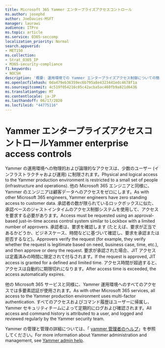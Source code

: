 ```yaml
---
title: Microsoft 365 Yammer エンタープライズアクセスコントロール
ms.author: josephd
author: JoeDavies-MSFT
manager: laurawi
audience: ITPro
ms.topic: article
ms.service: O365-seccomp
localization_priority: Normal
search.appverid:
- MET150
ms.collection:
- Strat_O365_IP
- M365-security-compliance
f1.keywords:
- NOCSH
description: '概要: 運用環境での Yammer エンタープライズアクセス制御についての簡単な概要。'
ms.openlocfilehash: 0da479eb36359ec6b795a8e4323441edc4678f1a
ms.sourcegitcommit: 4c519f054216c05c42acba5ac460fb9a821d6436
ms.translationtype: MT
ms.contentlocale: ja-JP
ms.lasthandoff: 06/17/2020
ms.locfileid: "44775116"
---
```

# <a name="yammer-enterprise-access-controls"></a><span data-ttu-id="95b5a-103">Yammer エンタープライズアクセスコントロール</span><span class="sxs-lookup"><span data-stu-id="95b5a-103">Yammer enterprise access controls</span></span> 

<span data-ttu-id="95b5a-104">Yammer の運用環境への物理的および論理的なアクセスは、少数のユーザー (インフラストラクチャおよび運用) に制限されます。</span><span class="sxs-lookup"><span data-stu-id="95b5a-104">Physical and logical access to the Yammer production environment is restricted to a small set of people (infrastructure and operations).</span></span> <span data-ttu-id="95b5a-105">他の Microsoft 365 エンジニアと同様に、Yammer のエンジニアは顧客データへのアクセスをゼロにします。</span><span class="sxs-lookup"><span data-stu-id="95b5a-105">As with other Microsoft 365 engineers, Yammer engineers have zero standing access to customer data.</span></span> <span data-ttu-id="95b5a-106">承認者の数が限られているロックボックスに似た、承認ベースのジャストインタイムのアクセス制御システムを使用して、アクセスを要求する必要があります。</span><span class="sxs-lookup"><span data-stu-id="95b5a-106">Access must be requested using an approval-based just-in-time access control system similar to Lockbox with a limited number of approvers.</span></span> <span data-ttu-id="95b5a-107">承認者は、要求を確認します (たとえば、要求が正当であるかどうか、ビジネスケース、時間などに基づいて確認し、要求を承認または拒否するなど)。</span><span class="sxs-lookup"><span data-stu-id="95b5a-107">Approvers verify the request (for example, they verify whether the request is legitimate based on need, business case, time, etc.), and then approve or deny the request.</span></span> <span data-ttu-id="95b5a-108">要求が承認された場合、JIT アクセスは定義済みの時間に限定されて付与されます。</span><span class="sxs-lookup"><span data-stu-id="95b5a-108">If the request is approved, JIT access is granted for a defined and limited time.</span></span> <span data-ttu-id="95b5a-109">アクセス時間が超過すると、アクセスは自動的に期限切れになります。</span><span class="sxs-lookup"><span data-stu-id="95b5a-109">After access time is exceeded, the access automatically expires.</span></span>

<span data-ttu-id="95b5a-110">他の Microsoft 365 サービスと同様に、Yammer 運用環境へのすべてのアクセスでは多要素認証が使用されます。</span><span class="sxs-lookup"><span data-stu-id="95b5a-110">As with other Microsoft 365 services, all access to the Yammer production environment uses multi-factor authentication.</span></span> <span data-ttu-id="95b5a-111">すべてのアクセスおよびコマンド履歴はユーザーに帰属し、Yammer セキュリティチームによって定期的にログおよび確認されます。</span><span class="sxs-lookup"><span data-stu-id="95b5a-111">All access and command history is attributed to a user, and logged and reviewed regularly by the Yammer security team.</span></span>

<span data-ttu-id="95b5a-112">Yammer の管理と管理の詳細については、「 [yammer 管理者のヘルプ](https://docs.microsoft.com/yammer/yammer-landing-page)」を参照してください。</span><span class="sxs-lookup"><span data-stu-id="95b5a-112">For more information about Yammer administration and management, see [Yammer admin help](https://docs.microsoft.com/yammer/yammer-landing-page).</span></span>